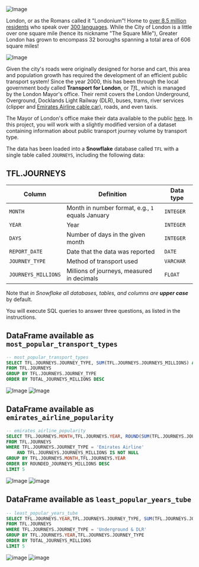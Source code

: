 ![Image](https://github.com/user-attachments/assets/0c2191bf-e38f-4f49-827e-6562d1a1b2ed)

London, or as the Romans called it "Londonium"! Home to [over 8.5 million residents](https://www.ons.gov.uk/peoplepopulationandcommunity/populationandmigration/populationestimates/bulletins/populationandhouseholdestimatesenglandandwales/census2021unroundeddata#population-and-household-estimates-england-and-wales-data) who speak over [300 languages](https://web.archive.org/web/20080924084621/http://www.cilt.org.uk/faqs/langspoken.htm). While the City of London is a little over one square mile (hence its nickname "The Square Mile"), Greater London has grown to encompass 32 boroughs spanning a total area of 606 square miles! 

![Image](https://github.com/user-attachments/assets/d3fa8817-ad76-44e9-bb76-a6ccaf883f8e)

Given the city's roads were originally designed for horse and cart, this area and population growth has required the development of an efficient public transport system! Since the year 2000, this has been through the local government body called **Transport for London**, or *TfL*, which is managed by the London Mayor's office. Their remit covers the London Underground, Overground, Docklands Light Railway (DLR), buses, trams, river services (clipper and [Emirates Airline cable car](https://en.wikipedia.org/wiki/London_cable_car)), roads, and even taxis.

The Mayor of London's office make their data available to the public [here](https://data.london.gov.uk/dataset). In this project, you will work with a slightly modified version of a dataset containing information about public transport journey volume by transport type. 

The data has been loaded into a **Snowflake** database called `TFL` with a single table called `JOURNEYS`, including the following data:

## TFL.JOURNEYS

| Column | Definition | Data type |
|--------|------------|-----------|
| `MONTH`| Month in number format, e.g., `1` equals January | `INTEGER` |
| `YEAR` | Year | `INTEGER` |
| `DAYS` | Number of days in the given month | `INTEGER` |
| `REPORT_DATE` | Date that the data was reported | `DATE` |
| `JOURNEY_TYPE` | Method of transport used | `VARCHAR` |
| `JOURNEYS_MILLIONS` | Millions of journeys, measured in decimals | `FLOAT` |

Note that *in Snowflake all databases, tables, and columns are **upper case*** by default.

You will execute SQL queries to answer three questions, as listed in the instructions.



## DataFrame available as `most_popular_transport_types`
```SQL
-- most_popular_transport_types
SELECT TFL.JOURNEYS.JOURNEY_TYPE, SUM(TFL.JOURNEYS.JOURNEYS_MILLIONS) AS TOTAL_JOURNEYS_MILLIONS
FROM TFL.JOURNEYS
GROUP BY TFL.JOURNEYS.JOURNEY_TYPE
ORDER BY TOTAL_JOURNEYS_MILLIONS DESC
```
![Image](https://github.com/user-attachments/assets/5164d7e9-d342-4216-a32d-ba6da2d639f9)
![Image](https://github.com/user-attachments/assets/d5b5d6b1-eb51-4b5b-b29a-0610e1a4d9f3)


## DataFrame available as `emirates_airline_popularity`
```SQL
-- emirates_airline_popularity
SELECT TFL.JOURNEYS.MONTH,TFL.JOURNEYS.YEAR, ROUND(SUM(TFL.JOURNEYS.JOURNEYS_MILLIONS),2) AS ROUNDED_JOURNEYS_MILLIONS
FROM TFL.JOURNEYS
WHERE TFL.JOURNEYS.JOURNEY_TYPE = 'Emirates Airline'
	AND TFL.JOURNEYS.JOURNEYS_MILLIONS IS NOT NULL
GROUP BY TFL.JOURNEYS.MONTH,TFL.JOURNEYS.YEAR
ORDER BY ROUNDED_JOURNEYS_MILLIONS DESC
LIMIT 5 
```
![Image](https://github.com/user-attachments/assets/2528ef39-0fe9-4c5d-8f5b-a909c32588fc)
![image](https://github.com/user-attachments/assets/77cbcfc1-003b-4422-ba32-3e76c7e7fcff)


## DataFrame available as `least_popular_years_tube`
```SQL
-- least_popular_years_tube
SELECT TFL.JOURNEYS.YEAR,TFL.JOURNEYS.JOURNEY_TYPE, SUM(TFL.JOURNEYS.JOURNEYS_MILLIONS) AS TOTAL_JOURNEYS_MILLIONS
FROM TFL.JOURNEYS
WHERE TFL.JOURNEYS.JOURNEY_TYPE = 'Underground & DLR'
GROUP BY TFL.JOURNEYS.YEAR,TFL.JOURNEYS.JOURNEY_TYPE
ORDER BY TOTAL_JOURNEYS_MILLIONS
LIMIT 5
```
![image](https://github.com/user-attachments/assets/bc47d78c-4e53-4533-8af2-b82553fc5193)
![image](https://github.com/user-attachments/assets/71e9e421-08c2-4750-aa9f-b4258ae457b8)
